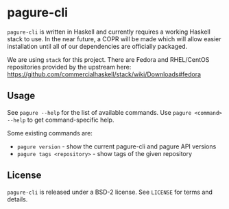 # pagure-cli

`pagure-cli` is written in Haskell and currently requires a working Haskell
stack to use. In the near future, a COPR will be made which will allow easier
installation until all of our dependencies are officially packaged.

We are using `stack` for this project. There are Fedora and RHEL/CentOS
repositories provided by the upstream here:
https://github.com/commercialhaskell/stack/wiki/Downloads#fedora

## Usage

See `pagure --help` for the list of available commands. Use
`pagure <command> --help` to get command-specific help.

Some existing commands are:

* `pagure version` - show the current pagure-cli and pagure API versions
* `pagure tags <repository>` - show tags of the given repository

## License

`pagure-cli` is released under a BSD-2 license. See `LICENSE` for terms and
details.
